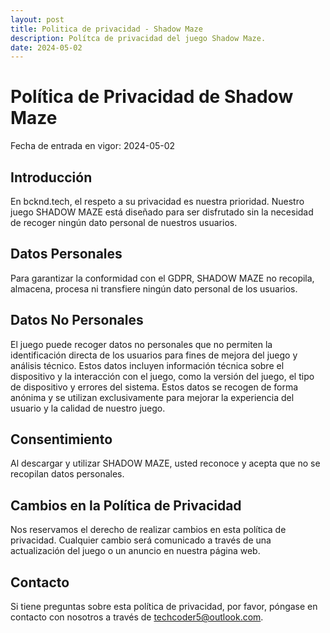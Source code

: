 ```yaml
---
layout: post
title: Politica de privacidad - Shadow Maze
description: Polítca de privacidad del juego Shadow Maze.
date: 2024-05-02
---
```


# Política de Privacidad de Shadow Maze

Fecha de entrada en vigor: 2024-05-02

## Introducción
En bcknd.tech, el respeto a su privacidad es nuestra prioridad. Nuestro juego SHADOW MAZE está diseñado para ser disfrutado sin la necesidad de recoger ningún dato personal de nuestros usuarios.

## Datos Personales
Para garantizar la conformidad con el GDPR, SHADOW MAZE no recopila, almacena, procesa ni transfiere ningún dato personal de los usuarios.

## Datos No Personales
El juego puede recoger datos no personales que no permiten la identificación directa de los usuarios para fines de mejora del juego y análisis técnico. Estos datos incluyen información técnica sobre el dispositivo y la interacción con el juego, como la versión del juego, el tipo de dispositivo y errores del sistema. Estos datos se recogen de forma anónima y se utilizan exclusivamente para mejorar la experiencia del usuario y la calidad de nuestro juego.

## Consentimiento
Al descargar y utilizar SHADOW MAZE, usted reconoce y acepta que no se recopilan datos personales.

## Cambios en la Política de Privacidad
Nos reservamos el derecho de realizar cambios en esta política de privacidad. Cualquier cambio será comunicado a través de una actualización del juego o un anuncio en nuestra página web.

## Contacto
Si tiene preguntas sobre esta política de privacidad, por favor, póngase en contacto con nosotros a través de techcoder5@outlook.com.
